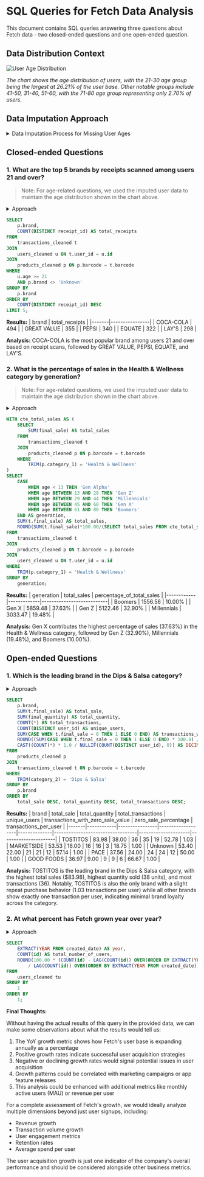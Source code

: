 # SQL Queries for Fetch Data Analysis

This document contains SQL queries answering three questions about Fetch data - two closed-ended questions and one open-ended question.

## Data Distribution Context

![User Age Distribution](https://i.imgur.com/your-image-url.jpg)

*The chart shows the age distribution of users, with the 21-30 age group being the largest at 26.21% of the user base. Other notable groups include 41-50, 31-40, 51-60, with the 71-80 age group representing only 2.70% of users.*

## Data Imputation Approach

<details>
<summary>Data Imputation Process for Missing User Ages</summary>

Since 99.48% of users in the transactions table are not present in the users table, we needed to impute age data to maintain the distribution shown in the chart above. This imputation was necessary for answering age-related questions accurately.

```sql
WITH cte_new_users AS (
    -- Identifying unique users from transactions_cleaned table that are not in users_cleaned
    -- and capturing the earliest purchase date as created_date
    SELECT DISTINCT t.user_id, MIN(t.purchase_date) AS created_date
    FROM transactions_cleaned t
    LEFT JOIN users_cleaned_copy u ON t.user_id = u.id
    WHERE u.id IS NULL
    GROUP BY t.user_id
),
cte_age_distribution AS (
    -- Calculating the percentage distribution of users across different age groups
    -- based on the existing users_cleaned table and excluding the outliers
    SELECT
        CASE
            WHEN age BETWEEN 11 AND 20 THEN '11-20'
            WHEN age BETWEEN 21 AND 30 THEN '21-30'
            WHEN age BETWEEN 31 AND 40 THEN '31-40'
            WHEN age BETWEEN 41 AND 50 THEN '41-50'
            WHEN age BETWEEN 51 AND 60 THEN '51-60'
            WHEN age BETWEEN 61 AND 70 THEN '61-70'
            ELSE '71-80'
        END AS age_group,
        ROUND(COUNT(*) * 100.0 /
        (SELECT COUNT(*) FROM users_cleaned WHERE age IS NOT NULL AND age BETWEEN 11 AND 80), 2) AS percentage_of_total
    FROM users_cleaned
    WHERE age IS NOT NULL AND age BETWEEN 11 AND 80
    GROUP BY age_group
),
cte_distributed_users AS (
    -- Determining the exact number of new users to assign to each age group
    -- Logic
    -- Multiplies the percentage of each age group by the total number of missing users, which gives the exact count of users that should go into each bin.
    -- This ensures that the new users are distributed proportionally, maintaining the same age distribution as the existing users.
    SELECT age_group,
        ROUND(percentage_of_total /
        100.0 * (SELECT COUNT(*) FROM cte_new_users)) AS num_users
    FROM cte_age_distribution
),
ranked_cte_new_users AS (
    -- Generates a unique row number for each missing user
    -- Logic
    -- This guarantees that every age group receives the correct number of users without exceeding or falling short of the expected distribution
    -- Users are placed into age groups by comparing their row number to the cumulative count of users needed for each group
    SELECT m.user_id, m.created_date,
        ROW_NUMBER() OVER () AS row_num
    FROM cte_new_users m
),
cte_assigned_users AS (
    -- Assigning an estimated age to each new user based on row number ranking
    -- Uses the cumulative count of required users per age group to allocate ages
    SELECT r.user_id, r.created_date,
        CASE
            WHEN r.row_num <= (SELECT SUM(num_users) FROM cte_distributed_users WHERE age_group = '11-20') THEN 15
            WHEN r.row_num <= (SELECT SUM(num_users) FROM cte_distributed_users WHERE age_group IN ('11-20', '21-30')) THEN 25
            WHEN r.row_num <= (SELECT SUM(num_users) FROM cte_distributed_users WHERE age_group IN ('11-20', '21-30', '31-40')) THEN 35
            WHEN r.row_num <= (SELECT SUM(num_users) FROM cte_distributed_users WHERE age_group IN ('11-20', '21-30', '31-40', '41-50')) THEN 45
            WHEN r.row_num <= (SELECT SUM(num_users) FROM cte_distributed_users WHERE age_group IN ('11-20', '21-30', '31-40', '41-50', '51-60')) THEN 55
            WHEN r.row_num <= (SELECT SUM(num_users) FROM cte_distributed_users WHERE age_group IN ('11-20', '21-30', '31-40', '41-50', '51-60', '61-70')) THEN 65
            ELSE 75
        END AS estimated_age
    FROM ranked_cte_new_users r
)
-- Inserting the new users into the users table
INSERT INTO users_cleaned (id, age, birth_date, created_date, state, language, gender)
SELECT
    user_id,
    estimated_age,
    current_date - interval '1 year' * a.estimated_age AS birth_date,
    created_date,
    'unknown' AS state,
    'unknown' AS language,
    'unknown' AS gender
FROM cte_assigned_users;
```

This approach ensures that the age distribution of imputed users matches the observed distribution in the existing user data, making our age-based analysis more accurate and representative.
</details>

## Closed-ended Questions

### 1. What are the top 5 brands by receipts scanned among users 21 and over?

> Note: For age-related questions, we used the imputed user data to maintain the age distribution shown in the chart above.

<details>
<summary>Approach</summary>

To find the top 5 brands by receipts scanned among users who are 21 and over, we need to:
1. Join the transactions, users, and products tables
2. Filter for users who are 21 and over
3. Count distinct receipt IDs grouped by brand
4. Order by the count in descending order
5. Limit to 5 results
6. Exclude "Unknown" brands

</details>

```sql
SELECT 
    p.brand,
    COUNT(DISTINCT receipt_id) AS total_receipts
FROM 
    transactions_cleaned t
JOIN 
    users_cleaned u ON t.user_id = u.id
JOIN 
    products_cleaned p ON p.barcode = t.barcode
WHERE 
    u.age >= 21
    AND p.brand <> 'Unknown'
GROUP BY 
    p.brand
ORDER BY 
    COUNT(DISTINCT receipt_id) DESC
LIMIT 5;
```

**Results:**
| brand | total_receipts |
|-------|----------------|
| COCA-COLA | 494 |
| GREAT VALUE | 355 |
| PEPSI | 340 |
| EQUATE | 322 |
| LAY'S | 298 |

**Analysis:** COCA-COLA is the most popular brand among users 21 and over based on receipt scans, followed by GREAT VALUE, PEPSI, EQUATE, and LAY'S.

### 2. What is the percentage of sales in the Health & Wellness category by generation?

> Note: For age-related questions, we used the imputed user data to maintain the age distribution shown in the chart above.

<details>
<summary>Approach</summary>

To calculate the percentage of sales in the Health & Wellness category by generation, we need to:
1. Create a CTE to get the total sales in the Health & Wellness category
2. Join the transactions, products, and users tables
3. Filter for products in the Health & Wellness category
4. Group users into generations based on age ranges
5. Calculate the total sales by generation
6. Calculate the percentage of total sales for each generation

</details>

```sql
WITH cte_total_sales AS (
    SELECT 
        SUM(final_sale) AS total_sales
    FROM 
        transactions_cleaned t
    JOIN 
        products_cleaned p ON p.barcode = t.barcode
    WHERE 
        TRIM(p.category_1) = 'Health & Wellness'
)
SELECT
    CASE 
        WHEN age < 13 THEN 'Gen Alpha'
        WHEN age BETWEEN 13 AND 28 THEN 'Gen Z'
        WHEN age BETWEEN 29 AND 44 THEN 'Millennials'
        WHEN age BETWEEN 45 AND 60 THEN 'Gen X'
        WHEN age BETWEEN 61 AND 80 THEN 'Boomers'
    END AS generation,
    SUM(t.final_sale) AS total_sales,
    ROUND(SUM(t.final_sale)*100.00/(SELECT total_sales FROM cte_total_sales), 2) || '%' AS percentage_of_total_sales
FROM 
    transactions_cleaned t
JOIN 
    products_cleaned p ON t.barcode = p.barcode
JOIN 
    users_cleaned u ON t.user_id = u.id
WHERE 
    TRIM(p.category_1) = 'Health & Wellness'
GROUP BY 
    generation;
```

**Results:**
| generation | total_sales | percentage_of_total_sales |
|------------|-------------|---------------------------|
| Boomers | 1556.56 | 10.00% |
| Gen X | 5859.48 | 37.63% |
| Gen Z | 5122.46 | 32.90% |
| Millennials | 3033.47 | 19.48% |

**Analysis:** Gen X contributes the highest percentage of sales (37.63%) in the Health & Wellness category, followed by Gen Z (32.90%), Millennials (19.48%), and Boomers (10.00%).

## Open-ended Questions

### 1. Which is the leading brand in the Dips & Salsa category?

<details>
<summary>Approach</summary>

To determine the leading brand in the Dips & Salsa category, we need to:
1. Join the products and transactions tables
2. Filter for products in the Dips & Salsa category
3. Group by brand
4. Calculate various metrics for each brand:
   - Total sales value
   - Total quantity sold
   - Total number of transactions
   - Number of unique users
   - Number and percentage of zero-value transactions
   - Transactions per user (purchase frequency)
5. Order by key metrics (total sales, quantity, transactions) to identify the leader

</details>

```sql
SELECT
    p.brand,
    SUM(t.final_sale) AS total_sale,
    SUM(final_quantity) AS total_quantity,
    COUNT(*) AS total_transactions,
    COUNT(DISTINCT user_id) AS unique_users,
    SUM(CASE WHEN t.final_sale = 0 THEN 1 ELSE 0 END) AS transactions_with_zero_sale_value,
    ROUND((SUM(CASE WHEN t.final_sale = 0 THEN 1 ELSE 0 END) * 100.0) / COUNT(*), 2) AS zero_sale_percentage,
    CAST((COUNT(*) * 1.0 / NULLIF(COUNT(DISTINCT user_id), 0)) AS DECIMAL(10,2)) AS transactions_per_user
FROM 
    products_cleaned p
JOIN 
    transactions_cleaned t ON p.barcode = t.barcode
WHERE 
    TRIM(category_2) = 'Dips & Salsa'
GROUP BY 
    p.brand
ORDER BY 
    total_sale DESC, total_quantity DESC, total_transactions DESC;
```

**Results:**
| brand | total_sale | total_quantity | total_transactions | unique_users | transactions_with_zero_sale_value | zero_sale_percentage | transactions_per_user |
|-------|------------|----------------|-------------------|--------------|----------------------------------|---------------------|----------------------|
| TOSTITOS | 83.98 | 38.00 | 36 | 35 | 19 | 52.78 | 1.03 |
| MARKETSIDE | 53.53 | 16.00 | 16 | 16 | 3 | 18.75 | 1.00 |
| Unknown | 53.40 | 22.00 | 21 | 21 | 12 | 57.14 | 1.00 |
| PACE | 37.56 | 24.00 | 24 | 24 | 12 | 50.00 | 1.00 |
| GOOD FOODS | 36.97 | 9.00 | 9 | 9 | 6 | 66.67 | 1.00 |

**Analysis:** TOSTITOS is the leading brand in the Dips & Salsa category, with the highest total sales ($83.98), highest quantity sold (38 units), and most transactions (36). Notably, TOSTITOS is also the only brand with a slight repeat purchase behavior (1.03 transactions per user) while all other brands show exactly one transaction per user, indicating minimal brand loyalty across the category.

### 2. At what percent has Fetch grown year over year?

<details>
<summary>Approach</summary>

**Assumption:** Since revenue data is not available, we'll measure growth based on new user acquisition year over year.

To calculate year-over-year growth, we need to:
1. Extract the year from user creation dates
2. Count the number of users created each year
3. Calculate the percentage growth from the previous year using the LAG window function

</details>

```sql
SELECT
    EXTRACT(YEAR FROM created_date) AS year,
    COUNT(id) AS total_number_of_users,
    ROUND(100.00 * (COUNT(id) - LAG(COUNT(id)) OVER(ORDER BY EXTRACT(YEAR FROM created_date)))
        / LAG(COUNT(id)) OVER(ORDER BY EXTRACT(YEAR FROM created_date)), 2) AS yoy_growth
FROM 
    users_cleaned tu
GROUP BY 
    1
ORDER BY 
    1;
```

**Final Thoughts:**

Without having the actual results of this query in the provided data, we can make some observations about what the results would tell us:

1. The YoY growth metric shows how Fetch's user base is expanding annually as a percentage
2. Positive growth rates indicate successful user acquisition strategies
3. Negative or declining growth rates would signal potential issues in user acquisition
4. Growth patterns could be correlated with marketing campaigns or app feature releases
5. This analysis could be enhanced with additional metrics like monthly active users (MAU) or revenue per user

For a complete assessment of Fetch's growth, we would ideally analyze multiple dimensions beyond just user signups, including:
- Revenue growth
- Transaction volume growth
- User engagement metrics
- Retention rates
- Average spend per user

The user acquisition growth is just one indicator of the company's overall performance and should be considered alongside other business metrics.
